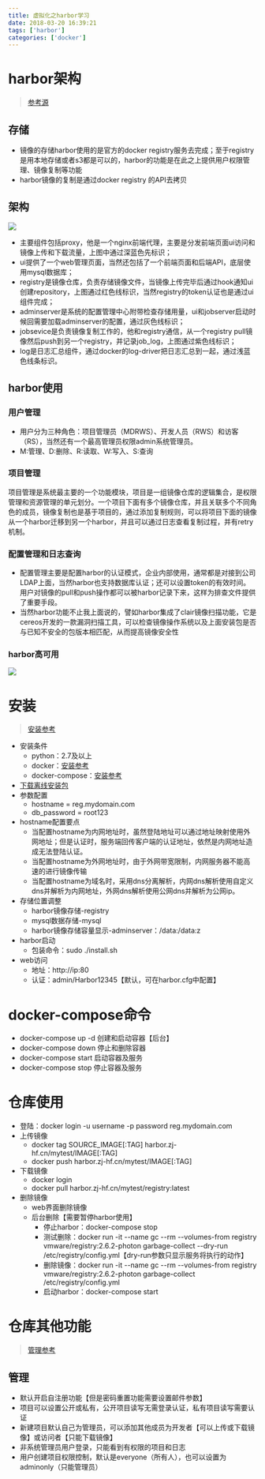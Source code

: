 ```yaml
---
title: 虚拟化之harbor学习
date: 2018-03-20 16:39:21
tags: ['harbor']
categories: ['docker']
---
```

# harbor架构
>[参考源][5]
## 存储
* 镜像的存储harbor使用的是官方的docker registry服务去完成；至于registry是用本地存储或者s3都是可以的，harbor的功能是在此之上提供用户权限管理、镜像复制等功能
* harbor镜像的复制是通过docker registry 的API去拷贝
## 架构
![](http://simple0426-blog.oss-cn-beijing.aliyuncs.com/schema.jpg)

* 主要组件包括proxy，他是一个nginx前端代理，主要是分发前端页面ui访问和镜像上传和下载流量，上图中通过深蓝色先标识；
* ui提供了一个web管理页面，当然还包括了一个前端页面和后端API，底层使用mysql数据库；
* registry是镜像仓库，负责存储镜像文件，当镜像上传完毕后通过hook通知ui创建repository，上图通过红色线标识，当然registry的token认证也是通过ui组件完成；
* adminserver是系统的配置管理中心附带检查存储用量，ui和jobserver启动时候回需要加载adminserver的配置，通过灰色线标识；
* jobsevice是负责镜像复制工作的，他和registry通信，从一个registry pull镜像然后push到另一个registry，并记录job_log，上图通过紫色线标识；
* log是日志汇总组件，通过docker的log-driver把日志汇总到一起，通过浅蓝色线条标识。

## harbor使用
### 用户管理
* 用户分为三种角色：项目管理员（MDRWS）、开发人员（RWS）和访客（RS），当然还有一个最高管理员权限admin系统管理员。 
* M:管理、D:删除、R:读取、W:写入、S:查询

### 项目管理
项目管理是系统最主要的一个功能模块，项目是一组镜像仓库的逻辑集合，是权限管理和资源管理的单元划分。一个项目下面有多个镜像仓库，并且关联多个不同角色的成员，镜像复制也是基于项目的，通过添加复制规则，可以将项目下面的镜像从一个harbor迁移到另一个harbor，并且可以通过日志查看复制过程，并有retry机制。

### 配置管理和日志查询
* 配置管理主要是配置harbor的认证模式，企业内部使用，通常都是对接到公司LDAP上面，当然harbor也支持数据库认证；还可以设置token的有效时间。用户对镜像的pull和push操作都可以被harbor记录下来，这样为排查文件提供了重要手段。 
* 当然harbor功能不止我上面说的，譬如harbor集成了clair镜像扫描功能，它是cereos开发的一款漏洞扫描工具，可以检查镜像操作系统以及上面安装包是否与已知不安全的包版本相匹配，从而提高镜像安全性

### harbor高可用
![](http://simple0426-blog.oss-cn-beijing.aliyuncs.com/ha.jpg)

# 安装
>[安装参考][6]

* 安装条件
    - python：2.7及以上
    - docker：[安装参考][1]
    - docker-compose：[安装参考][2]
* [下载离线安装包][3]
* 参数配置
    - hostname = reg.mydomain.com
    - db_password = root123
* hostname配置要点
    - 当配置hostname为内网地址时，虽然登陆地址可以通过地址映射使用外网地址；但是认证时，服务端回传客户端的认证地址，依然是内网地址造成无法登陆认证。
    - 当配置hostname为外网地址时，由于外网带宽限制，内网服务器不能高速的进行镜像传输
    - 当配置hostname为域名时，采用dns分离解析，内网dns解析使用自定义dns并解析为内网地址，外网dns解析使用公网dns并解析为公网ip。
* 存储位置调整
    - harbor镜像存储-registry
    - mysql数据存储-mysql
    - harbor镜像存储容量显示-adminserver：/data:/data:z
* harbor启动
    - 包装命令：sudo ./install.sh
* web访问
    - 地址：http://ip:80
    - 认证：admin/Harbor12345【默认，可在harbor.cfg中配置】

# docker-compose命令
* docker-compose up -d 创建和启动容器【后台】
* docker-compose down 停止和删除容器
* docker-compose start 启动容器及服务
* docker-compose stop 停止容器及服务

# 仓库使用
* 登陆：docker login -u username -p password reg.mydomain.com
* 上传镜像
    - docker tag SOURCE_IMAGE[:TAG] harbor.zj-hf.cn/mytest/IMAGE[:TAG]
    - docker push harbor.zj-hf.cn/mytest/IMAGE[:TAG]
* 下载镜像
    - docker login
    - docker pull harbor.zj-hf.cn/mytest/registry:latest
* 删除镜像
    - web界面删除镜像
    - 后台删除【需要暂停harbor使用】
        + 停止harbor：docker-compose stop
        + 测试删除：docker run -it --name gc --rm --volumes-from registry vmware/registry:2.6.2-photon garbage-collect --dry-run /etc/registry/config.yml【dry-run参数只显示服务将执行的动作】
        + 删除镜像：docker run -it --name gc --rm --volumes-from registry vmware/registry:2.6.2-photon garbage-collect  /etc/registry/config.yml
        + 启动harbor：docker-compose start

# 仓库其他功能
>[管理参考][4]
## 管理
* 默认开启自注册功能【但是密码重置功能需要设置邮件参数】
* 项目可以设置公开或私有，公开项目读写无需登录认证，私有项目读写需要认证
* 新建项目默认自己为管理员，可以添加其他成员为开发者【可以上传或下载镜像】或访问者【只能下载镜像】
* 非系统管理员用户登录，只能看到有权限的项目和日志
* 用户创建项目权限控制，默认是everyone（所有人），也可以设置为adminonly（只能管理员）




[1]:https://yq.aliyun.com/articles/110806
[2]: https://docs.docker.com/compose/install/
[3]: https://github.com/vmware/harbor/releases
[4]: https://github.com/vmware/harbor/blob/master/docs/user_guide.md
[5]: http://blog.csdn.net/u010278923/article/details/77941995
[6]: https://github.com/vmware/harbor/blob/master/docs/installation_guide.md
